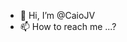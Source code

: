 - 👋 Hi, I’m @CaioJV
- 📫 How to reach me ...?

<!---
CaioJV/CaioJV is a ✨ special ✨ repository because its `README.md` (this file) appears on your GitHub profile.
You can click the Preview link to take a look at your changes.
--->
